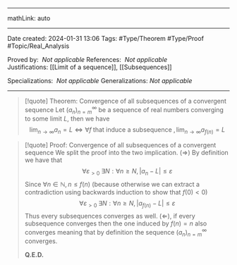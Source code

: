 
---

mathLink: auto

---
Date created: 2024-01-31 13:06
Tags: #Type/Theorem  #Type/Proof  #Topic/Real_Analysis 

Proved by:  _Not applicable_
References:  _Not applicable_
Justifications: [[Limit of a sequence]], [[Subsequences]]

Specializations:  _Not applicable_
Generalizations: _Not applicable_

---  

> [!quote] Theorem: Convergence of all subsequences of a convergent sequence
> Let $(a_n)^\infty_{n=m}$ be a sequence of real numbers converging to some limit $L$, then we have $$\lim_{ n \to \infty } a_{n}=L \iff  \forall f \; \text{that induce a subsequence}\;, \lim_{ n \to \infty }a_{f(n)}=L $$

>[!quote] Proof: Convergence of all subsequences of a convergent sequence
>We split the proof into the two implication. $(\Longrightarrow)$ By definition we have that $$\forall \varepsilon_{>0}\; \exists N: \forall n\geq N, |a_{n}-L |\leq \varepsilon$$ Since $\forall n\in \mathbb N, n\leq f(n)$ (because otherwise we can extract a contradiction using backwards induction to show that $f(0)<0$) $$\forall \varepsilon_{>0}\; \exists N: \forall n\geq N, |a_{f(n)}-L |\leq \varepsilon$$ Thus every subsequences converges as well. $(\Longleftarrow)$, if every subsequence converges then the one induced by $f(n)=n$ also converges meaning that by definition the sequence $(a_n)^\infty_{n=m}$ converges.
>
>**Q.E.D.**

